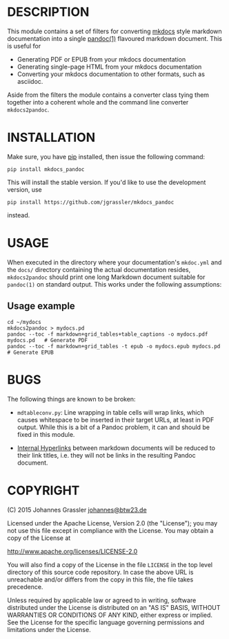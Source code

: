 # DESCRIPTION

This module contains a set of filters for converting
[mkdocs](http://www.mkdocs.org) style markdown documentation into a single
[pandoc(1)](http://www.pandoc.org) flavoured markdown document. This is useful
for

* Generating PDF or EPUB from your mkdocs documentation
* Generating single-page HTML from your mkdocs documentation
* Converting your mkdocs documentation to other formats, such as asciidoc.

Aside from the filters the module contains a converter class tying them
together into a coherent whole and the command line converter `mkdocs2pandoc`.

# INSTALLATION

Make sure, you have [pip](https://pip.pypa.io/en/stable/) installed, then issue
the following command:

```
pip install mkdocs_pandoc
```

This will install the stable version. If you'd like to use the development
version, use

```
pip install https://github.com/jgrassler/mkdocs_pandoc
```

instead.

# USAGE

When executed in the directory where your documentation's `mkdoc.yml` and the
`docs/` directory containing the actual documentation resides, `mkdocs2pandoc`
should print one long Markdown document suitable for `pandoc(1)` on standard
output. This works under the following assumptions:

## Usage example

```
cd ~/mydocs
mkdocs2pandoc > mydocs.pd
pandoc --toc -f markdown+grid_tables+table_captions -o mydocs.pdf mydocs.pd   # Generate PDF
pandoc --toc -f markdown+grid_tables -t epub -o mydocs.epub mydocs.pd         # Generate EPUB
```

# BUGS

The following things are known to be broken:

* `mdtableconv.py`: Line wrapping in table cells will wrap links, which causes
  whitespace to be inserted in their target URLs, at least in PDF output. While
  this is a bit of a Pandoc problem, it can and should be fixed in this module.

* [Internal Hyperlinks](http://www.mkdocs.org/user-guide/writing-your-docs/#internal-hyperlinks) 
  between markdown documents will be reduced to their link titles, i.e. they
  will not be links in the resulting Pandoc document.

# COPYRIGHT

(C) 2015 Johannes Grassler <johannes@btw23.de>

Licensed under the Apache License, Version 2.0 (the "License");
you may not use this file except in compliance with the License.
You may obtain a copy of the License at

   http://www.apache.org/licenses/LICENSE-2.0

You will also find a copy of the License in the file `LICENSE` in the top level
directory of this source code repository. In case the above URL is unreachable
and/or differs from the copy in this file, the file takes precedence.

Unless required by applicable law or agreed to in writing, software
distributed under the License is distributed on an "AS IS" BASIS,
WITHOUT WARRANTIES OR CONDITIONS OF ANY KIND, either express or implied.
See the License for the specific language governing permissions and
limitations under the License.
